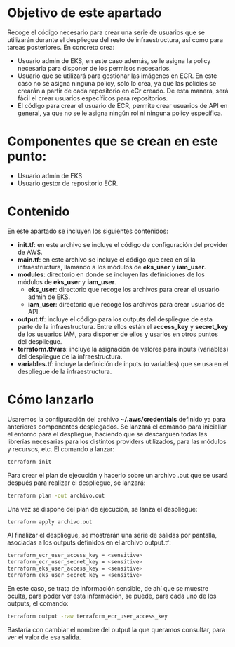 # Objetivo de este apartado

Recoge el código necesario para crear una serie de usuarios que se utilizarán durante el despliegue del resto de infraestructura, así como para tareas posteriores. En concreto crea:
- Usuario admin de EKS, en este caso además, se le asigna la policy necesaria para disponer de los permisos necesarios.
- Usuario que se utilizará para gestionar las imágenes en ECR. En este caso no se asigna ninguna policy, solo lo crea, ya que las policies se crearán a partir de cada repositorio en eCr creado. De esta manera, será fácil el crear usuarios específicos para repositorios.
- El código para crear el usuario de ECR, permite crear usuarios de API en general, ya que no se le asigna ningún rol ni ninguna policy específica.
# Componentes que se crean en este punto:

- Usuario admin de EKS
- Usuario gestor de repositorio ECR.

# Contenido

En este apartado se incluyen los siguientes contenidos:
- **init.tf**: en este archivo se incluye el código de configuración del provider de AWS.
- **main.tf**: en este archivo se incluye el código que crea en sí la infraestructura, llamando a los módulos de **eks_user** y **iam_user**.
- **modules**: directorio en donde se incluyen las definiciones de los módulos de **eks_user** y **iam_user**.
  - **eks_user**: directorio que recoge los archivos para crear el usuario admin de EKS.
  - **iam_user**: directorio que recoge los archivos para crear usuarios de API.
- **output.tf**: incluye el código para los outputs del despliegue de esta parte de la infraestructura. Entre ellos están el **access_key** y **secret_key** de los usuarios IAM, para disponer de ellos y usarlos en otros puntos del despliegue.
- **terraform.tfvars**: incluye la asignación de valores para inputs (variables) del despliegue de la infraestructura.
- **variables.tf**: incluye la definición de inputs (o variables) que se usa en el despliegue de la infraestructura.

# Cómo lanzarlo

Usaremos la configuración del archivo **~/.aws/credentials** definido ya para anteriores componentes desplegados. Se lanzará el comando para inicialiar el entorno para el despliegue, haciendo que se descarguen todas las librerías necesarias para los distintos providers utilizados, para las módulos y recursos, etc. El comando a lanzar:

```bash
terraform init
```
Para crear el plan de ejecución y hacerlo sobre un archivo .out que se usará después para realizar el despliegue, se lanzará:
```bash
terraform plan -out archivo.out
```
Una vez se dispone del plan de ejecución, se lanza el despliegue:
```bash
terraform apply archivo.out
```
Al finalizar el despliegue, se mostrarán una serie de salidas por pantalla, asociadas a los outputs definidos en el archivo output.tf: 
```bash
terraform_ecr_user_access_key = <sensitive>
terraform_ecr_user_secret_key = <sensitive>
terraform_eks_user_access_key = <sensitive>
terraform_eks_user_secret_key = <sensitive>
``` 
En este caso, se trata de información sensible, de ahí que se muestre oculta, para poder ver esta información, se puede, para cada uno de los outputs, el comando:
```bash
terraform output -raw terraform_ecr_user_access_key
```
Bastaría con cambiar el nombre del output la que queramos consultar, para ver el valor de esa salida.




